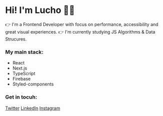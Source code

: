 # Hi! I'm Lucho 👋🏻

👉 I'm a Frontend Developer with focus on performance, accessibility and great visual experiences.
👉 I'm currently studying JS Algorithms & Data Strucures.

### My main stack:
- React
- Next.js
- TypeScript
- Firebase
- Styled-components


### Get in tocuh:
[Twitter](https://twitter.com/luchopenafiel)
[LinkedIn](https://www.linkedin.com/in/luciano-penafiel/)
[Instagram](https://www.instagram.com/luchopenafiel/)
